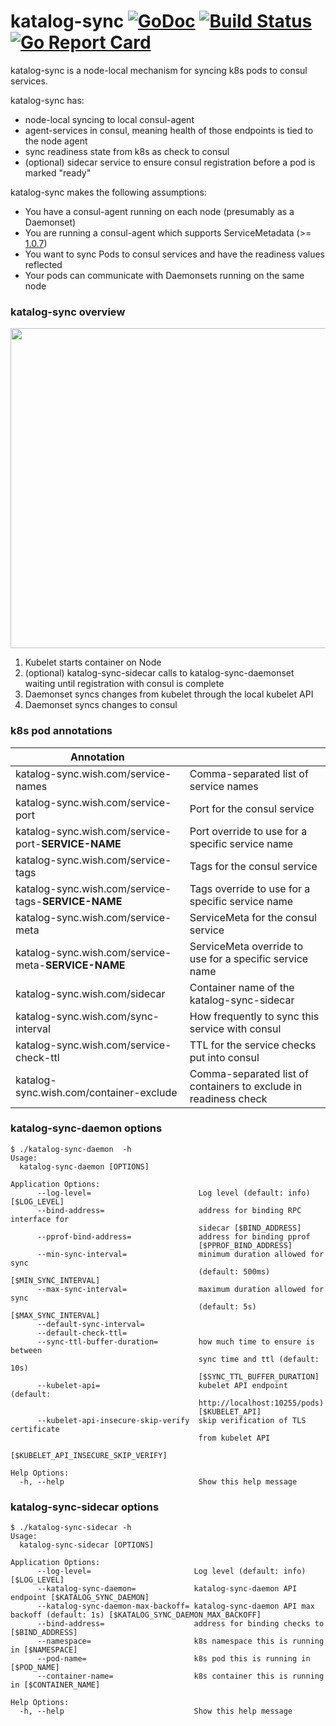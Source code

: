 # katalog-sync [![GoDoc](https://godoc.org/github.com/wish/katalog-sync?status.svg)](https://godoc.org/github.com/wish/katalog-sync) [![Build Status](https://travis-ci.org/wish/katalog-sync.svg?branch=master)](https://travis-ci.org/wish/katalog-sync)  [![Go Report Card](https://goreportcard.com/badge/github.com/wish/katalog-sync)](https://goreportcard.com/report/github.com/wish/katalog-sync)

katalog-sync is a node-local mechanism for syncing k8s pods to consul services.

katalog-sync has:

- node-local syncing to local consul-agent
- agent-services in consul, meaning health of those endpoints is tied to the node agent
- sync readiness state from k8s as check to consul
- (optional) sidecar service to ensure consul registration before a pod is marked "ready"

katalog-sync makes the following assumptions:

- You have a consul-agent running on each node (presumably as a Daemonset)
- You are running a consul-agent which supports ServiceMetadata (>= [1.0.7](https://www.hashicorp.com/blog/consul-1-0-7))
- You want to sync Pods to consul services and have the readiness values reflected
- Your pods can communicate with Daemonsets running on the same node

### katalog-sync overview
<img src="./static/katalog-sync-diagram.svg" width=512 />

1. Kubelet starts container on Node
1. (optional) katalog-sync-sidecar calls to katalog-sync-daemonset waiting until registration with consul is complete
1. Daemonset syncs changes from kubelet through the local kubelet API
1. Daemonset syncs changes to consul

### k8s pod annotations
| Annotation                                        |                                                  |
|---------------------------------------------------|--------------------------------------------------|
| katalog-sync.wish.com/service-names               | Comma-separated list of service names            |
| katalog-sync.wish.com/service-port                | Port for the consul service                      |
| katalog-sync.wish.com/service-port-**SERVICE-NAME** | Port override to use for a specific service name |
| katalog-sync.wish.com/service-tags                | Tags for the consul service                      |
| katalog-sync.wish.com/service-tags-**SERVICE-NAME**  | Tags override to use for a specific service name |
| katalog-sync.wish.com/service-meta                | ServiceMeta for the consul service                      |
| katalog-sync.wish.com/service-meta-**SERVICE-NAME**  | ServiceMeta override to use for a specific service name |
| katalog-sync.wish.com/sidecar                     | Container name of the katalog-sync-sidecar       |
| katalog-sync.wish.com/sync-interval               | How frequently to sync this service with consul  |
| katalog-sync.wish.com/service-check-ttl           | TTL for the service checks put into consul       |
| katalog-sync.wish.com/container-exclude           | Comma-separated list of containers to exclude in readiness check |

### katalog-sync-daemon options
``` console
$ ./katalog-sync-daemon  -h
Usage:
  katalog-sync-daemon [OPTIONS]

Application Options:
      --log-level=                        Log level (default: info) [$LOG_LEVEL]
      --bind-address=                     address for binding RPC interface for
                                          sidecar [$BIND_ADDRESS]
      --pprof-bind-address=               address for binding pprof
                                          [$PPROF_BIND_ADDRESS]
      --min-sync-interval=                minimum duration allowed for sync
                                          (default: 500ms) [$MIN_SYNC_INTERVAL]
      --max-sync-interval=                maximum duration allowed for sync
                                          (default: 5s) [$MAX_SYNC_INTERVAL]
      --default-sync-interval=
      --default-check-ttl=
      --sync-ttl-buffer-duration=         how much time to ensure is between
                                          sync time and ttl (default: 10s)
                                          [$SYNC_TTL_BUFFER_DURATION]
      --kubelet-api=                      kubelet API endpoint (default:
                                          http://localhost:10255/pods)
                                          [$KUBELET_API]
      --kubelet-api-insecure-skip-verify  skip verification of TLS certificate
                                          from kubelet API
                                          [$KUBELET_API_INSECURE_SKIP_VERIFY]

Help Options:
  -h, --help                              Show this help message
```

### katalog-sync-sidecar options
``` console
$ ./katalog-sync-sidecar -h
Usage:
  katalog-sync-sidecar [OPTIONS]

Application Options:
      --log-level=                       Log level (default: info) [$LOG_LEVEL]
      --katalog-sync-daemon=             katalog-sync-daemon API endpoint [$KATALOG_SYNC_DAEMON]
      --katalog-sync-daemon-max-backoff= katalog-sync-daemon API max backoff (default: 1s) [$KATALOG_SYNC_DAEMON_MAX_BACKOFF]
      --bind-address=                    address for binding checks to [$BIND_ADDRESS]
      --namespace=                       k8s namespace this is running in [$NAMESPACE]
      --pod-name=                        k8s pod this is running in [$POD_NAME]
      --container-name=                  k8s container this is running in [$CONTAINER_NAME]

Help Options:
  -h, --help                             Show this help message
```
